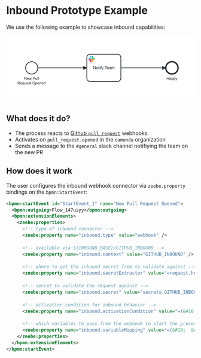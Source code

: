 # Inbound Prototype Example

We use the following example to showcase inbound capabilities:

![ pull request notification example ](./pull-request-notification.png)


## What does it do?

* The process reacts to [Github `pull_request`](https://docs.github.com/en/developers/webhooks-and-events/webhooks/webhook-events-and-payloads#pull_request) webhooks.
* Activates on `pull_request.opened` in the `camunda` organization
* Sends a message to the `#general` slack channel notifiying the team on the new PR


## How does it work

The user configures the inbound webhook connector via `zeebe.property` bindings on the `bpmn:StartEvent`:

```xml
<bpmn:startEvent id="StartEvent_1" name="New Pull Request Opened">
  <bpmn:outgoing>Flow_147usyy</bpmn:outgoing>
  <bpmn:extensionElements>
    <zeebe:properties>
      <!-- type of inbound connector -->
      <zeebe:property name="inbound.type" value="webhook" />

      <!-- available via ${INBOUND_BASE}/GITHUB_INBOUND -->
      <zeebe:property name="inbound.context" value="GITHUB_INBOUND" />

      <!-- where to get the inbound secret from to validate against -->
      <zeebe:property name="inbound.secretExtractor" value="=request.headers[&#34;X-Hub-Signature&#34;]" />
      
      <!-- secret to validate the request against -->
      <zeebe:property name="inbound.secret" value="secrets.GITHUB_INBOUND_SECRET" />
      
      <!-- activation condition for inbound behavior -->
      <zeebe:property name="inbound.activationCondition" value="=(&#10;  request.body.action = &#34;opened&#34; and &#10;  starts with(request.body.repository.full_name, &#34;camunda/&#34;)&#10;)" />

      <!-- which variables to pass from the webhook to start the process -->
      <zeebe:property name="inbound.variableMapping" value="={&#10;  &#34;githubLoginToSlackMapping&#34;: {&#10;    &#34;nikku&#34;: &#34;Nico Rehwaldt&#34;,&#10;    &#34;menski&#34;: &#34;menski&#34;&#10;  },&#10;  &#34;pull_request&#34;: {&#10;    &#34;htmlURL&#34;: request.body.pull_request.html_url,&#10;    &#34;githubUser&#34;: request.body.pull_request.user.login,&#10;    &#34;githubUserURL&#34;: request.body.pull_request.user.html_url,&#10;    &#34;userLink&#34;: (&#10;      if githubLoginToSlackMapping[githubUser] then &#10;        &#34;@&#34; + githubLoginToSlackMapping[githubUser]&#10;      else &#10;        &#34;GitHub user &#60;&#34; + githubUserURL + &#34;|&#34; + githubUser + &#34;&#62;&#34;&#10;    )&#10;  }&#10;}" />
    </zeebe:properties>
  </bpmn:extensionElements>
</bpmn:startEvent>
```
